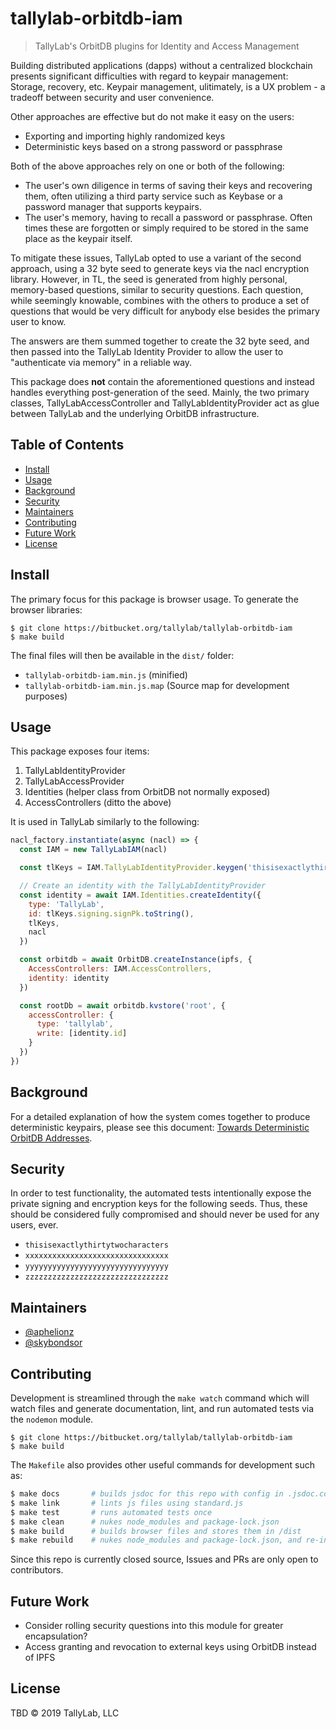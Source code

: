 # tallylab-orbitdb-iam

> TallyLab's OrbitDB plugins for Identity and Access Management

Building distributed applications (dapps) without a centralized blockchain presents
significant difficulties with regard to keypair management: Storage, recovery, etc. Keypair
management, ulitimately, is a UX problem - a tradeoff between security and user convenience.

Other approaches are effective but do not make it easy on the users:
- Exporting and importing highly randomized keys
- Deterministic keys based on a strong password or passphrase

Both of the above approaches rely on one or both of the following:
- The user's own diligence in terms of saving their keys and recovering them, often utilizing
a third party service such as Keybase or a password manager that supports keypairs.
- The user's memory, having to recall a password or passphrase. Often times these are forgotten
or simply required to be stored in the same place as the keypair itself.

To mitigate these issues, TallyLab opted to use a variant of the second approach, using a
32 byte seed to generate keys via the nacl encryption library. However, in TL, the seed is
generated from highly personal, memory-based questions, similar to security questions.
Each question, while seemingly knowable, combines with the others to produce a set of
questions that would be very difficult for anybody else besides the primary user to know.

The answers are them summed together to create the 32 byte seed, and then passed into the
TallyLab Identity Provider to allow the user to "authenticate via memory" in a reliable way.

This package does **not** contain the aforementioned questions and instead handles everything
post-generation of the seed. Mainly, the two primary classes, TallyLabAccessController and
TallyLabIdentityProvider act as glue between TallyLab and the underlying OrbitDB infrastructure.

## Table of Contents

- [Install](#install)
- [Usage](#usage)
- [Background](#background)
- [Security](#security)
- [Maintainers](#maintainers)
- [Contributing](#contributing)
- [Future Work](#future-work)
- [License](#license)

## Install

The primary focus for this package is browser usage. To generate the browser libraries:

```
$ git clone https://bitbucket.org/tallylab/tallylab-orbitdb-iam
$ make build
```

The final files will then be available in the `dist/` folder:

- `tallylab-orbitdb-iam.min.js` (minified)
- `tallylab-orbitdb-iam.min.js.map` (Source map for development purposes)

## Usage

This package exposes four items:
1. TallyLabIdentityProvider
2. TallyLabAccessProvider
3. Identities (helper class from OrbitDB not normally exposed)
4. AccessControllers (ditto the above)

It is used in TallyLab similarly to the following:

```JavaScript
nacl_factory.instantiate(async (nacl) => {
  const IAM = new TallyLabIAM(nacl)

  const tlKeys = IAM.TallyLabIdentityProvider.keygen('thisisexactlythirtytwocharacters')

  // Create an identity with the TallyLabIdentityProvider
  const identity = await IAM.Identities.createIdentity({
    type: 'TallyLab',
    id: tlKeys.signing.signPk.toString(),
    tlKeys,
    nacl
  })

  const orbitdb = await OrbitDB.createInstance(ipfs, {
    AccessControllers: IAM.AccessControllers,
    identity: identity
  })

  const rootDb = await orbitdb.kvstore('root', {
    accessController: {
      type: 'tallylab',
      write: [identity.id]
    }
  })
})
```

## Background

For a detailed explanation of how the system comes together to produce deterministic
keypairs, please see this document:
[Towards Deterministic OrbitDB Addresses](../examples/tutorials/Determinisitc_Addresses.md).

## Security

In order to test functionality, the automated tests intentionally expose the private signing
and encryption keys for the following seeds. Thus, these should be considered fully
compromised and should never be used for any users, ever.

- `thisisexactlythirtytwocharacters`
- `xxxxxxxxxxxxxxxxxxxxxxxxxxxxxxxx`
- `yyyyyyyyyyyyyyyyyyyyyyyyyyyyyyyy`
- `zzzzzzzzzzzzzzzzzzzzzzzzzzzzzzzz`

## Maintainers

- [@aphelionz](https://github.com/aphelionz)
- [@skybondsor](https://github.com/skybondsor)

## Contributing

Development is streamlined through the `make watch` command which will watch files
and generate documentation, lint, and run automated tests via the `nodemon` module.

```
$ git clone https://bitbucket.org/tallylab/tallylab-orbitdb-iam
$ make build
```

The `Makefile` also provides other useful commands for development such as:

```bash
$ make docs       # builds jsdoc for this repo with config in .jsdoc.config.js
$ make link       # lints js files using standard.js
$ make test       # runs automated tests once
$ make clean      # nukes node_modules and package-lock.json
$ make build      # builds browser files and stores them in /dist
$ make rebuild    # nukes node_modules and package-lock.json, and re-installs dependencies
```

Since this repo is currently closed source, Issues and PRs are only open to contributors.

## Future Work

- Consider rolling security questions into this module for greater encapsulation?
- Access granting and revocation to external keys using OrbitDB instead of IPFS

## License

TBD © 2019 TallyLab, LLC
